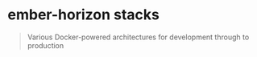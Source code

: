 # ember-horizon stacks
> Various Docker-powered architectures for development through to production
